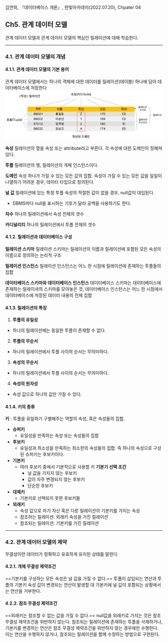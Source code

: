 김연희, 『데이터베이스 개론』, 한빛아카데미(2022.07.20), Chpater 04

## Ch5. 관계 데이터 모델
관계 데이터 모델과 관계 데이터 모델의 핵심인 릴레이션에 대해 학습한다.

---

### 4.1. 관계 데이터 모델의 개념

#### 4.1.1. 관계 데이터 모델의 기본 용어
관계 데이터 모델에서는 하나의 객체에 대한 데이터를 릴레이션(테이블) 하나에 담아 데이터베이스에 저장한다
![릴레이션 구조](./images/%EB%A6%B4%EB%A0%88%EC%9D%B4%EC%85%98_%EA%B5%AC%EC%A1%B0.png)

**속성**
릴레이션의 열을 속성 또는 attribute라고 부른다. 각 속성에 대한 도메인이 정해져있다.

**투플**
릴레이션의 행, 릴레이션의 개체 인스턴스이다.

**도메인**
속성 하나가 가질 수 있는 모든 값의 집합. 속성이 가질 수 있는 모든 값을 일일이 나열하기 어려운 경우, 데이터 타입으로 정의된다.

**널 값**
릴레이션에 있는 특정 투플 속성의 적절한 값이 없을 경우, null값이 대입된다.
  * DBMS마다 null을 표시하는 기호가 달라 공백을 사용하기도 한다.

**차수**
하나의 릴레이션에서 속성 전체의 갯수

**카디널리티**
하나의 릴레이션에서 투플 전체의 갯수

#### 4.1.2. 릴레이션과 데이터베이스 구성
**릴레이션 스키마**
릴레이션 스키마는 릴레이션의 이름과 릴레이션에 포함된 모든 속성의 이름으로 정의하는 논리적 구조

**릴레이션 인스턴스**
릴레이션 인스턴스는 어느 한 시점에 릴레이션에 존재하는 투플들의 집합

**데이터베이스 스키마와 데이터베이스 인스턴스**
데이터베이스 스키마는 데이터베이스에 존재하는 릴레이셔의 스키마를 모아놓은 것, 데이터베이스 인스턴스는 어느 한 시점에서 데이터베이스에 저장된 데이터 내용의 전체 집합

#### 4.1.3. 릴레이션의 특징
1. **투플의 유일성**
  * 하나의 릴레이션에는 동일한 투플이 존재할 수 없다.
2. **투플의 무순서**
  * 하나의 릴레이션에서 투플 사이의 순서는 무의미하다.
3. **속성의 무순서**
  * 하나의 릴레이션에서 투플 사이의 순서는 무의미하다.
4. **속성의 원자성**
  * 속성 값으로 하나의 값만 가질 수 있다.

#### 4.1.4. 키의 종류
**키**
: 투플을 유일하기 구별해주는 역할의 속성, 혹은 속성들의 집합.

* **슈퍼키**
  * 유일성을 만족하는 속성 또는 속성들의 집합
* **후보키**
  * 유일성과 최소성을 만족하는 최소한의 속성들의 집합. 즉 하나의 속성으로 구성된 슈퍼키는 후보키이다.
* **기본키**
  * 여러 후보키 중에서 기본적으로 사용할 키
  **기본기 선택 조건**
    * 널 값을 가지지 않는 후보키
    * 값이 자주 변경되지 않는 후보키
    * 단순한 후보키
* **대체키**
  * 기본키로 선택되지 못한 후보키들
* **외래키**
  * 속성 값으로 자기 자신 혹은 다른 릴레이션의 기본키를 가지는 속성
  * 참조하는 릴레이션: 외래키 속성을 가진 릴레이션
  * 참조되는 릴레이션: 기본키를 가진 릴레이션
---

### 4.2. 관계 데이터 모델의 제약
무결성이란 데이터가 정확하고 유효하게 유지된 상태를 말한다.
#### 4.2.1. 개체 무결성 제약조건
==기본키를 구성하는 모든 속성은 널 값을 가질 수 없다.==
투풀이 삽임되는 연산과 투플의 기본키 속성 값이 변경되는 연산이 발생할 대 기본키에 널 값이 포함되는 상황에서는 연산을 거부한다.

#### 4.2.2. 참조 무결성 제약조건
==외래키는 참조할 수 없는 값을 가질 수 없다.==
null값을 외래키로 가지는 것은 참조 무결성 제약조건을 위반하지 않는다.
참조되는 릴레이션에 존재하는 투플을 삭제하거나, 기본키를 변경하는 연산은 참조 무결성 제약조건을 위반하지 않는 경우에만 수행한다. 이는 연산을 수행하지 않거나, 참조되는 릴레이션을 함께 수정하는 방법으로 구현된다.